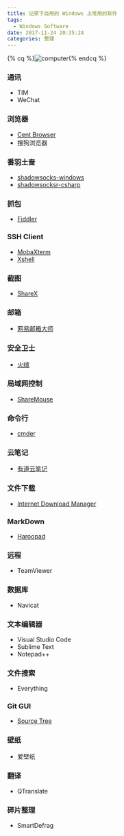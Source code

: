 ```yaml
---
title: 记录下自用的 Windows 上常用的软件
tags:
  - Windows Software
date: 2017-11-24 20:35:24
categories: 整理
---
```


{% cq %}![computer](https://iss.kiuber.me/blog/normal/caspar-rubin-220711.jpg!reduce){% endcq %}

<!-- more -->

### 通讯
+ TIM
+ WeChat

### 浏览器
+ [Cent Browser](https://www.centbrowser.com/)
+ 搜狗浏览器

### 番羽土啬
+ [shadowsocks-windows](https://github.com/shadowsocks/shadowsocks-windows)
+ [shadowsocksr-csharp](https://github.com/shadowsocksr-backup/shadowsocksr-csharp)

### 抓包
+ [Fiddler](https://www.telerik.com/fiddler)

### SSH Client
+ [MobaXterm](https://mobaxterm.mobatek.net/)
+ [Xshell](https://www.netsarang.com/products/xsh_overview.html)

### 截图
+ [ShareX](https://getsharex.com/)

### 邮箱
+ [网易邮箱大师](https://mail.163.com/dashi/)

### 安全卫士
+ [火绒](http://www.huorong.cn/)

### 局域网控制
+ [ShareMouse](http://www.keyboard-and-mouse-sharing.com/)

### 命令行
+ [cmder](http://cmder.net/)

### 云笔记
+ [有道云笔记](https://note.youdao.com/)

### 文件下载
+ [Internet Download Manager](https://www.internetdownloadmanager.com/)

### MarkDown
+ [Haroopad](http://pad.haroopress.com/)

### 远程
+ TeamViewer

### 数据库
+ Navicat

### 文本编辑器
+ Visual Studio Code
+ Sublime Text
+ Notepad++

### 文件搜索
+ Everything

### Git GUI
+ [Source Tree](https://www.sourcetreeapp.com/)

### 壁纸
+ 爱壁纸

### 翻译
+ QTranslate

### 碎片整理
+ SmartDefrag
